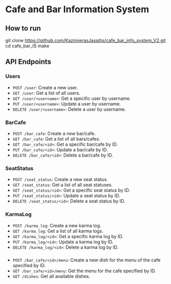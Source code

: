 # Cafe and Bar Information System

## How to run

git clone https://github.com/KazimierasJasaitis/cafe_bar_info_system_V2.git
cd cafe_bar_IS
make

## API Endpoints
### Users

- `POST /user`: Create a new user.
- `GET /user`: Get a list of all users.
- `GET /user/<username>`: Get a specific user by username.
- `PUT /user/<username>`: Update a user by username.
- `DELETE /user/<username>`: Delete a user by username.

### BarCafe

- `POST /bar_cafe`: Create a new bar/cafe.
- `GET /bar_cafe`: Get a list of all bars/cafes.
- `GET /bar_cafe/<id>`: Get a specific bar/cafe by ID.
- `PUT /bar_cafe/<id>`: Update a bar/cafe by ID.
- `DELETE /bar_cafe/<id>`: Delete a bar/cafe by ID.

### SeatStatus

- `POST /seat_status`: Create a new seat status.
- `GET /seat_status`: Get a list of all seat statuses.
- `GET /seat_status/<id>`: Get a specific seat status by ID.
- `PUT /seat_status/<id>`: Update a seat status by ID.
- `DELETE /seat_status/<id>`: Delete a seat status by ID.

### KarmaLog

- `POST /karma_log`: Create a new karma log.
- `GET /karma_log`: Get a list of all karma logs.
- `GET /karma_log/<id>`: Get a specific karma log by ID.
- `PUT /karma_log/<id>`: Update a karma log by ID.
- `DELETE /karma_log/<id>`: Delete a karma log by ID.

###

- `POST /bar_cafe/<id>/menu`: Create a new dish for the menu of the cafe specified by ID.
- `GET /bar_cafe/<id>/menu`: Get the menu for the cafe specified by ID.
- `GET /dishes`: Get all available dishes.
